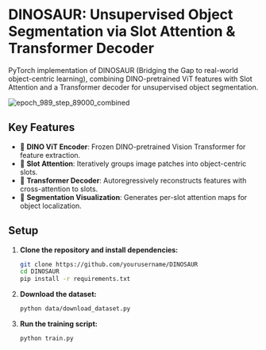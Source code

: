 # DINOSAUR: Unsupervised Object Segmentation via Slot Attention & Transformer Decoder

PyTorch implementation of DINOSAUR (Bridging the Gap to real-world object-centric learning), combining DINO-pretrained ViT features with Slot Attention and a Transformer decoder for unsupervised object segmentation.

![epoch_989_step_89000_combined](https://github.com/user-attachments/assets/8b6a72b9-3fee-45a8-840e-e9bb70613f44)


## Key Features
- 🦖 **DINO ViT Encoder**: Frozen DINO-pretrained Vision Transformer for feature extraction.
- 🎰 **Slot Attention**: Iteratively groups image patches into object-centric slots.
- 🔄 **Transformer Decoder**: Autoregressively reconstructs features with cross-attention to slots.
- 🎨 **Segmentation Visualization**: Generates per-slot attention maps for object localization.


## Setup

1. **Clone the repository and install dependencies:**

   ```bash
   git clone https://github.com/yourusername/DINOSAUR
   cd DINOSAUR
   pip install -r requirements.txt
   ```

2. **Download the dataset:** 
   
   ```bash 
   python data/download_dataset.py
   ```

3. **Run the training script:** 
 
   ```bash 
   python train.py 
   ```




